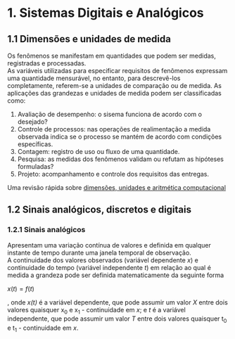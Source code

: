 # 1. Sistemas Digitais e Analógicos

## 1.1 Dimensões e unidades de medida
Os fenômenos se manifestam em quantidades que podem ser medidas, registradas e processadas.  
As variáveis utilizadas para especificar requisitos de fenômenos expressam uma quantidade mensurável, no entanto, para descrevê-los completamente, referem-se a unidades de comparação ou de medida.
As aplicações das grandezas e unidades de medida podem ser classificadas como:
1. Avaliação de desempenho: o sisema funciona de acordo com o desejado?
2. Controle de processos: nas operações de realimentação a medida observada indica se o processo se mantém de acordo com condições específicas.
3. Contagem: registro de uso ou fluxo de uma quantidade.
4. Pesquisa: as medidas dos fenômenos validam ou refutam as hipóteses formuladas?
5. Projeto: acompanhamento e controle dos requisitos das entregas.

Uma revisão rápida sobre [dimensões, unidades e aritmética computacional](https://github.com/claytonjasilva/claytonjasilva.github.io/blob/main/arq_aulas/dimensoesUnidadesAritmeticaComputacional1.md)

## 1.2 Sinais analógicos, discretos e digitais

### 1.2.1 Sinais analógicos
Apresentam uma variação contínua de valores e definida em qualquer instante de tempo durante uma janela temporal de observação.  
A continuidade dos valores observados (variável dependente *x*) e continuidade do tempo (variável independente *t*) em relação ao qual é medida a grandeza pode ser definida matematicamente da seguinte forma

$x(t)=f(t)$

, onde *x(t)* é a variável dependente, que pode assumir um valor *X* entre dois valores quaisquer x<sub>0</sub> e x<sub>1</sub> - continuidade em *x*; e *t* é a variável independente, que pode assumir um valor *T* entre dois valores quaisquer t<sub>0</sub> e t<sub>1</sub> - continuidade em *x*.

